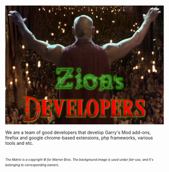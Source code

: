 ![Logo](https://raw.githubusercontent.com/ZionDevelopers/.github/main/Logo-Zion-Developers-smaller.png)

We are a team of good developers that develop Garry's Mod add-ons, firefox and google chrome-based extensions, php frameworks, various tools and etc.
<br><br><br>
<i><font size="1">The Matrix is a copyright © for Warner Bros.
  The background image is used under fair-use, and it's belonging to corresponding owners.</font></i>
